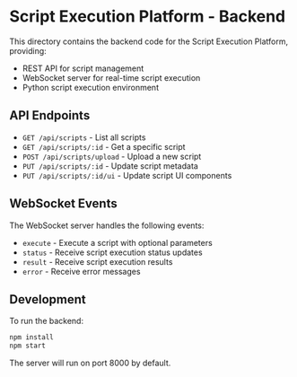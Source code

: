 
# Script Execution Platform - Backend

This directory contains the backend code for the Script Execution Platform, providing:

- REST API for script management
- WebSocket server for real-time script execution
- Python script execution environment

## API Endpoints

- `GET /api/scripts` - List all scripts
- `GET /api/scripts/:id` - Get a specific script
- `POST /api/scripts/upload` - Upload a new script
- `PUT /api/scripts/:id` - Update script metadata
- `PUT /api/scripts/:id/ui` - Update script UI components

## WebSocket Events

The WebSocket server handles the following events:

- `execute` - Execute a script with optional parameters
- `status` - Receive script execution status updates
- `result` - Receive script execution results
- `error` - Receive error messages

## Development

To run the backend:

```bash
npm install
npm start
```

The server will run on port 8000 by default.
